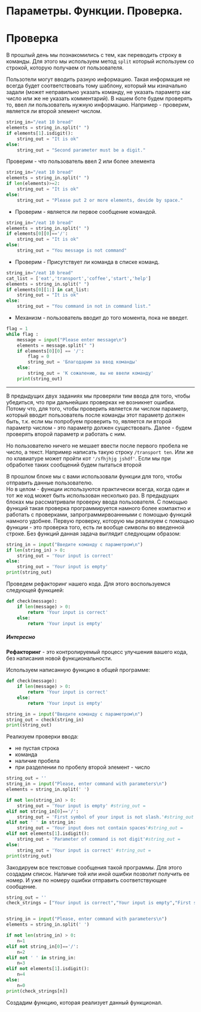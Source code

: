 # Параметры. Функции. Проверка.
# Проверка
В прошлый день мы познакомились с тем, как переводить строку в команды. Для этого мы используем метод `split` который используем со строкой, которую получаем от пользователя.  
  

Пользотели могут вводить разную информацию. Такая информация не всегда будет соответствовать тому шаблону, который мы изначально задали (может неправильно указать команду, не указать параметр как число или же не указать комментарий).
В нашем боте будем проверять то, ввел ли пользователь нужную информацию.
Например - проверим, является ли второй элемент числом.  
```py
string_in="/eat 10 bread"
elements = string_in.split(" ")
if elements[1].isdigit():
    string_out = "It is ok"
else:
    string_out = "Second parameter must be a digit."
```
Проверим - что пользователь ввел 2 или более элемента
```py
string_in="/eat 10 bread"
elements = string_in.split(" ")
if len(elements)>=2:
    string_out = "It is ok"
else:
    string_out = "Please put 2 or more elements, devide by space."
```
* Проверим - является ли первое сообщение командой.
```py
string_in="/eat 10 bread"
elements = string_in.split(" ")
if elements[0][0]=='/':
    string_out = "It is ok"
else:
    string_out = "You message is not command"
```

* Проверим - Присутствует ли команда в списке команд.
```py
string_in="/eat 10 bread"
cat_list = ['eat','transport','coffee','start','help']
elements = string_in.split(" ")
if elements[0][1:] in cat_list:
    string_out = "It is ok"
else:
    string_out = "You command in not in command list."
```

* Механизм - пользователь вводит до того момента, пока не введет.
```py
flag = 1
while flag :
    message = input("Please enter message\n")
    elements = message.split(" ")
    if elements[0][0] == '/':
        flag = 0
        string_out = 'Благодарим за ввод команды'
    else:
        string_out = 'К сожалению, вы не ввели команду'
    print(string_out)

```

-----
В предыдущих двух заданиях мы проверяли тим ввода для того, чтобы убедиться, что при дальнейших проверках не возникнет ошибки. Потому что, для того, чтобы проверить является ли числом параметр, который вводит пользователь после команды этот параметр должен быть, т.к. если мы попробуем проверить то, является ли второй параметр числом - это параметр должен существовать.
Далее - будем проверять второй параметр и работать с ним.


Но пользователю ничего не мешает ввести после первого пробела не число, а текст. Например написать такую строку `/transport ten`. Или же по клавиатуре может пройти кот `'/sfhjhjg jshdf'`. Если мы при обработке таких сообщений будем пытаться второй




В прошлом блоке мы с вами использовали функции для того, чтобы отправить данные пользователю.  
Но в целом - функции используются практически всегда, когда один и тот же код может быть использован несколько раз.
В предыдущих блоках мы рассматривали проверку ввода пользователя. С помощью функций такая проверка программируется намного более компактно и работать с проверками, запрограммирвоаннными с помощью функций намного удобнее.
Первую проверку, которую мы реализуем с помощью функции - это проверка того, есть ли вообще символы во введенной строке.  Без функций данная задача выглядит следующим образом:
```py
string_in = input("Введите команду с параметром\n")
if len(string_in) > 0:
    string_out = 'Your input is correct' 
else:
    string_out = 'Your input is empty' 
print(string_out)
```
Проведем рефакторинг нашего кода. Для этого воспользуемся следующей функцией:
```py
def check(message):
    if len(message) > 0:
        return 'Your input is correct' 
    else:
        return 'Your input is empty'
```

<div class="interesting">
<h5>Интересно</h5>
<p><b>Рефакторинг</b> - это контролируемый процесс улучшения вашего кода, без написания новой функциональности.</p>
</div>

Используем написанную функцию в общей программе:  
```py
def check(message):
    if len(message) > 0:
        return 'Your input is correct' 
    else:
        return 'Your input is empty'

string_in = input("Введите команду с параметром\n")
string_out = check(string_in)
print(string_out)
```

Реализуем проверки ввода:  
* не пустая строка
* команда
* наличие пробела
* при разделении по пробелу второй элемент - число
```py
string_out = ''
string_in = input("Please, enter command with parameters\n")
elements = string_in.split(' ')

if not len(string_in) > 0:
    string_out = 'Your input is empty' #string_out =
elif not string_in[0]=='/':
    string_out = 'First symbol of your input is not slash.'#string_out =
elif not ' ' in string_in:
    string_out = 'Your input does not contain spaces'#string_out =
elif not elements[1].isdigit():
    string_out = 'Parameter of command is not digit'#string_out =
else:
    string_out = 'Your input is correct' #string_out =
print(string_out)
```

Закодируем все текстовые сообщения такой программы. Для этого создадим список. Наличие той или иной ошибки позволит получить ее номер. И уже по номеру ошибки отправить соответствующее сообщение.

```py
string_out = ''
check_strings = ["Your input is correct","Your input is empty","First symbol of your input is not slash.","Your input does not contain spaces","Parameter of command is not digit"]


string_in = input("Please, enter command with parameters\n")
elements = string_in.split(' ')

if not len(string_in) > 0:
    n=1
elif not string_in[0]=='/':
    n=2
elif not ' ' in string_in:
    n=3
elif not elements[1].isdigit():
    n=4
else:
    n=0
print(check_strings[n])
```
Создадим функцию, которая реализует данный функционал.



